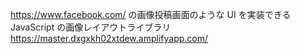 https://www.facebook.com/ の画像投稿画面のような UI を実装できる JavaScript の画像レイアウトライブラリ
https://master.dxgxkh02xtdew.amplifyapp.com/